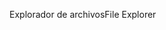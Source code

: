 <span data-ttu-id="d61b7-101">Explorador de archivos</span><span class="sxs-lookup"><span data-stu-id="d61b7-101">File Explorer</span></span>